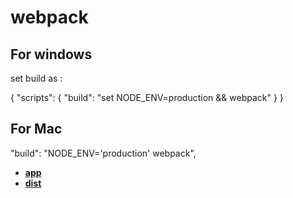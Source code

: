 # webpack

## For windows

set build as :

{
"scripts": {
"build": "set NODE_ENV=production && webpack"
}
}

## For Mac

"build": "NODE_ENV='production' webpack",

<!-- Folder Structure -->

- [**app**](app)
- [**dist**](dist)

<!--  -->
